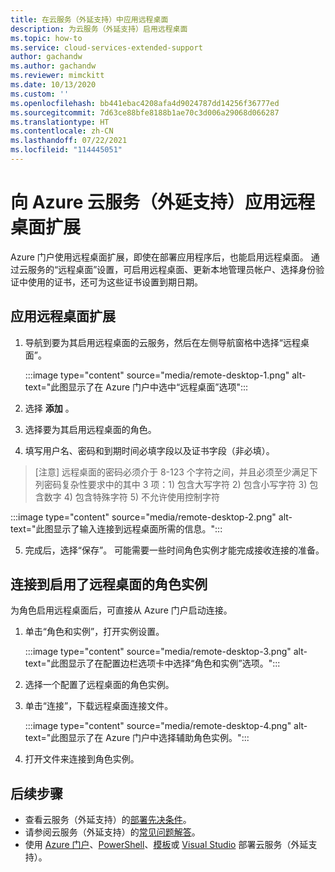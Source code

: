```yaml
---
title: 在云服务（外延支持）中应用远程桌面
description: 为云服务（外延支持）启用远程桌面
ms.topic: how-to
ms.service: cloud-services-extended-support
author: gachandw
ms.author: gachandw
ms.reviewer: mimckitt
ms.date: 10/13/2020
ms.custom: ''
ms.openlocfilehash: bb441ebac4208afa4d9024787dd14256f36777ed
ms.sourcegitcommit: 7d63ce88bfe8188b1ae70c3d006a29068d066287
ms.translationtype: HT
ms.contentlocale: zh-CN
ms.lasthandoff: 07/22/2021
ms.locfileid: "114445051"
---
```

# <a name="apply-the-remote-desktop-extension-to-azure-cloud-services-extended-support"></a>向 Azure 云服务（外延支持）应用远程桌面扩展

Azure 门户使用远程桌面扩展，即使在部署应用程序后，也能启用远程桌面。 通过云服务的“远程桌面”设置，可启用远程桌面、更新本地管理员帐户、选择身份验证中使用的证书，还可为这些证书设置到期日期。 

## <a name="apply-remote-desktop--extension"></a>应用远程桌面扩展
1. 导航到要为其启用远程桌面的云服务，然后在左侧导航窗格中选择“远程桌面”。

    :::image type="content" source="media/remote-desktop-1.png" alt-text="此图显示了在 Azure 门户中选中“远程桌面”选项":::

2. 选择 **添加** 。
3. 选择要为其启用远程桌面的角色。
4. 填写用户名、密码和到期时间必填字段以及证书字段（非必填）。
> [注意] 远程桌面的密码必须介于 8-123 个字符之间，并且必须至少满足下列密码复杂性要求中的其中 3 项：1) 包含大写字符 2) 包含小写字符 3) 包含数字 4) 包含特殊字符 5) 不允许使用控制字符

   :::image type="content" source="media/remote-desktop-2.png" alt-text="此图显示了输入连接到远程桌面所需的信息。":::

5. 完成后，选择“保存”。 可能需要一些时间角色实例才能完成接收连接的准备。

## <a name="connect-to-role-instances-with-remote-desktop-enabled"></a>连接到启用了远程桌面的角色实例
为角色启用远程桌面后，可直接从 Azure 门户启动连接。

1. 单击“角色和实例”，打开实例设置。

    :::image type="content" source="media/remote-desktop-3.png" alt-text="此图显示了在配置边栏选项卡中选择“角色和实例”选项。":::

2. 选择一个配置了远程桌面的角色实例。
3. 单击“连接”，下载远程桌面连接文件。

    :::image type="content" source="media/remote-desktop-4.png" alt-text="此图显示了在 Azure 门户中选择辅助角色实例。":::
    
4. 打开文件来连接到角色实例。


## <a name="next-steps"></a>后续步骤 
- 查看云服务（外延支持）的[部署先决条件](deploy-prerequisite.md)。
- 请参阅云服务（外延支持）的[常见问题解答](faq.yml)。
- 使用 [Azure 门户](deploy-portal.md)、[PowerShell](deploy-powershell.md)、[模板](deploy-template.md)或 [Visual Studio](deploy-visual-studio.md) 部署云服务（外延支持）。
